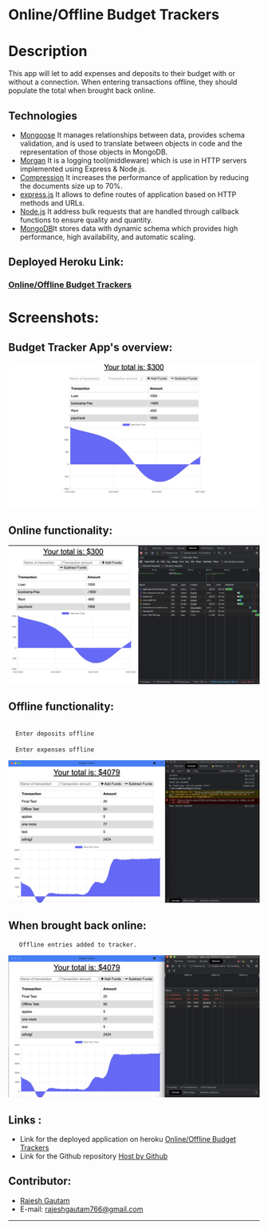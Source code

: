 # Online/Offline Budget Trackers

# Description

This app will let to add expenses and deposits to their budget with or without a connection. When entering transactions offline, they should populate the total when brought back online.

## Technologies 
- [Mongoose](https://www.npmjs.com/package/mongoose) It manages relationships between data, provides schema validation, and is used to translate between objects in code and the representation of those objects in MongoDB.
- [Morgan](https://www.npmjs.com/package/morgan) It is a logging tool(middleware) which is use in HTTP servers implemented using Express & Node.js.
- [Compression](https://www.npmjs.com/package/compression) It increases the performance of application by reducing the documents size up to 70%.
- [express.js](https://www.npmjs.com/package/express) It allows to define routes of application based on HTTP methods and URLs.
- [Node.js](https://nodejs.org/en/docs/) It address bulk requests that are handled through callback functions to ensure quality and quantity.
- [MongoDB](https://www.mongodb.com)It stores data with dynamic schema which provides high performance, high availability, and automatic scaling.



## Deployed Heroku Link:
 ### [Online/Offline Budget Trackers](https://agile-sea-84760.herokuapp.com)


# Screenshots:
  ## Budget Tracker App's overview:
 ![](./assets/budgetTracker.png) 

 ## Online functionality:
 ![](./assets/onlineApp.png) 

 ## Offline functionality:
 ```

   Enter deposits offline

   Enter expenses offline

  ```

 ![](./assets/offline.png) 

 ## When brought back online:
```
   Offline entries added to tracker.
```
 ![](./assets/offlineToOnline.png) 

 




## Links :
* Link for the deployed application on heroku [Online/Offline Budget Trackers](https://agile-sea-84760.herokuapp.com)
* Link for the Github repository [Host by Github](https://github.com/Rajesh295-dev/Online-Offline-BudgetTrackers)
## Contributor:

* [Rajesh Gautam](https://github.com/Rajesh295-dev)
* E-mail: rajeshgautam766@gmail.com
- - -






